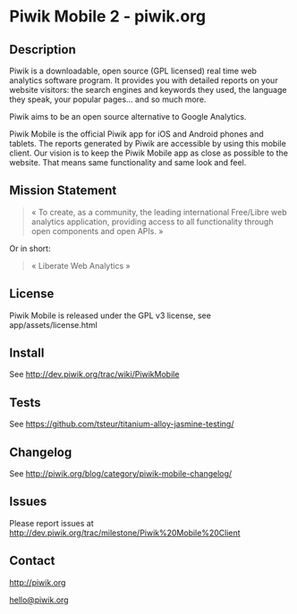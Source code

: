 # Piwik Mobile 2 - piwik.org

## Description

Piwik is a downloadable, open source (GPL licensed) real time web analytics 
software program.  It provides you with detailed reports on your website 
visitors: the search engines and keywords they used, the language they speak,
your popular pages... and so much more. 

Piwik aims to be an open source alternative to Google Analytics.

Piwik Mobile is the official Piwik app for iOS and Android phones and tablets.
The reports generated by Piwik are accessible by using this mobile client. Our 
vision is to keep the Piwik Mobile app as close as possible to the website.
That means same functionality and same look and feel.

## Mission Statement

> « To create, as a community, the leading international Free/Libre web analytics application, providing access to all functionality through open components and open APIs. »

Or in short:
> « Liberate Web Analytics »


## License

Piwik Mobile is released under the GPL v3 license, see app/assets/license.html 

## Install

See http://dev.piwik.org/trac/wiki/PiwikMobile

## Tests

See https://github.com/tsteur/titanium-alloy-jasmine-testing/

## Changelog

See http://piwik.org/blog/category/piwik-mobile-changelog/

## Issues

Please report issues at http://dev.piwik.org/trac/milestone/Piwik%20Mobile%20Client

## Contact

http://piwik.org

hello@piwik.org
